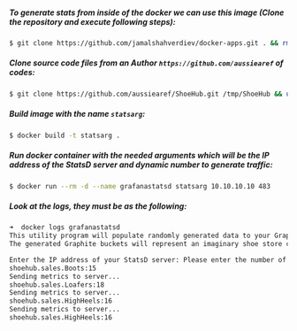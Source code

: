 ##### To generate stats from inside of the docker we can use this image (Clone the repository and execute following steps):
```bash
$ git clone https://github.com/jamalshahverdiev/docker-apps.git . && rm -rf .git/ && cd generate-statsd-traffic
```

##### Clone source code files from an Author `https://github.com/aussiearef` of codes:
```bash
$ git clone https://github.com/aussiearef/ShoeHub.git /tmp/ShoeHub && unzip /tmp/ShoeHub/Releases/Ubuntu.zip && cp ubuntu/* . && rm -rf ubuntu/
```

##### Build image with the name `statsarg`:
```zsh
$ docker build -t statsarg .
```

##### Run docker container with the needed arguments which will be the IP address of the StatsD server and dynamic number to generate traffic:
```zsh
$ docker run --rm -d --name grafanastatsd statsarg 10.10.10.10 483
```

##### Look at the logs, they must be as the following:
```zsh
➜  docker logs grafanastatsd
This utility program will populate randomly generated data to your Graphite
The generated Graphite buckets will represent an imaginary shoe store called Shoe Hub

Enter the IP address of your StatsD server: Please enter the number of data points from 1 to (2,147,483,646): Sending metrics to server...
shoehub.sales.Boots:15
Sending metrics to server...
shoehub.sales.Loafers:18
Sending metrics to server...
shoehub.sales.HighHeels:16
Sending metrics to server...
shoehub.sales.HighHeels:16
```
